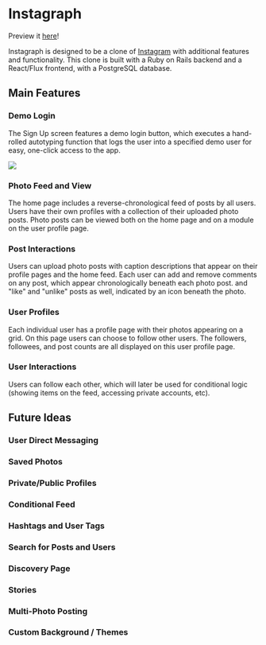 # Instagraph

Preview it [here](https://instagraph-aa.herokuapp.com/#/)!

Instagraph is designed to be a clone of [Instagram](https://instagram.com) with additional features and functionality. This clone is built with a Ruby on Rails backend and a React/Flux frontend, with a PostgreSQL database.

## Main Features

### Demo Login

The Sign Up screen features a demo login button, which executes a hand-rolled autotyping function that logs the user into a specified demo user for easy, one-click access to the app.

![](https://s3-us-west-2.amazonaws.com/instagraph-aa/screenshots/demo.gif)

### Photo Feed and View

The home page includes a reverse-chronological feed of posts by all users.
Users have their own profiles with a collection of their uploaded photo posts. 
Photo posts can be viewed both on the home page and on a module on the user profile page.

### Post Interactions

Users can upload photo posts with caption descriptions that appear on their profile pages and the home feed. Each user can add and remove comments on any post, which appear chronologically beneath each photo post. and "like" and "unlike" posts as well, indicated by an icon beneath the photo.

### User Profiles

Each individual user has a profile page with their photos appearing on a grid. On this page users can choose to follow other users. The followers, followees, and post counts are all displayed on this user profile page.

### User Interactions

Users can follow each other, which will later be used for conditional logic (showing items on the feed, accessing private accounts, etc).

## Future Ideas

### User Direct Messaging

### Saved Photos

### Private/Public Profiles

### Conditional Feed

### Hashtags and User Tags

### Search for Posts and Users

### Discovery Page

### Stories

### Multi-Photo Posting

### Custom Background / Themes




